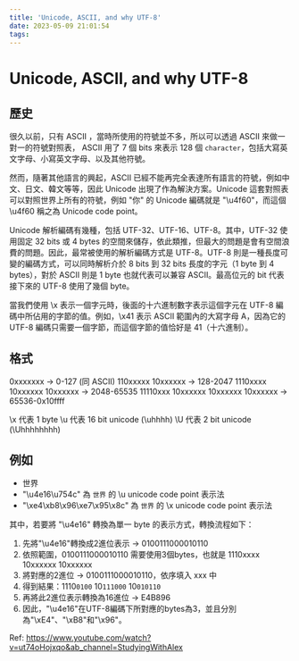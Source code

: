 ```yaml
---
title: 'Unicode, ASCII, and why UTF-8'
date: 2023-05-09 21:01:54
tags:
---
```


# Unicode, ASCII, and why UTF-8

## 歷史

很久以前，只有 ASCII ，當時所使用的符號並不多，所以可以透過 ASCII 來做一對一的符號對照表， ASCII 用了 7 個 bits 來表示 128 個 `character`，包括大寫英文字母、小寫英文字母、以及其他符號。

然而，隨著其他語言的興起，ASCII 已經不能再完全表達所有語言的符號，例如中文、日文、韓文等等，因此 Unicode 出現了作為解決方案。Unicode 這套對照表可以對照世界上所有的符號，例如 "你" 的 Unicode 編碼就是 "\u4f60"，而這個 \u4f60 稱之為 Unicode code point。

Unicode 解析編碼有幾種，包括 UTF-32、UTF-16、UTF-8。其中，UTF-32 使用固定 32 bits 或 4 bytes 的空間來儲存，依此類推，但最大的問題是會有空間浪費的問題。因此，最常被使用的解析編碼方式是 UTF-8。UTF-8 則是一種長度可變的編碼方式，可以同時解析介於 8 bits 到 32 bits 長度的字元（1 byte 到 4 bytes），對於 ASCII 則是 1 byte 也就代表可以兼容 ASCII。最高位元的 bit 代表接下來的 UTF-8 使用了幾個 byte。

當我們使用 \x 表示一個字元時，後面的十六進制數字表示這個字元在 UTF-8 編碼中所佔用的字節的值。例如，\x41 表示 ASCII 範圍內的大寫字母 A，因為它的 UTF-8 編碼只需要一個字節，而這個字節的值恰好是 41（十六進制）。

## 格式

0xxxxxxx                              -> 0-127 (同 ASCII)
110xxxxx 10xxxxxx                     -> 128-2047
1110xxxx 10xxxxxx 10xxxxxx            -> 2048-65535
11110xxx 10xxxxxx 10xxxxxx 10xxxxxx   -> 65536-0x10ffff

\x 代表 1 byte
\u 代表 16 bit unicode (\uhhhh)
\U 代表 2 bit unicode (\Uhhhhhhhh)

## 例如

* 世界
* "\u4e16\u754c" 為 `世界` 的 \u unicode code point 表示法
* "\xe4\xb8\x96\xe7\x95\x8c" 為 `世界` 的 \x unicode code point 表示法


其中，若要將 "\u4e16" 轉換為單一 byte 的表示方式，轉換流程如下：

1. 先將"\u4e16"轉換成2進位表示 -> 0100111000010110
1. 依照範圍，0100111000010110 需要使用3個bytes，也就是 1110xxxx 10xxxxxx 10xxxxxx
1. 將對應的2進位 -> 0100111000010110，依序填入 xxx 中
1. 得到結果：1110`0100` 10`111000` 10`010110`
1. 再將此2進位表示轉換為16進位 -> E4B896
1. 因此，"\u4e16"在UTF-8編碼下所對應的bytes為3，並且分別為"\xE4"、"\xB8"和"\x96"。

Ref:
https://www.youtube.com/watch?v=ut74oHojxqo&ab_channel=StudyingWithAlex
